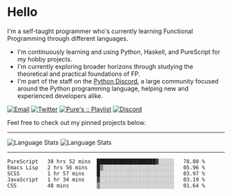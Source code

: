 # Hello

I'm a self-taught programmer who's currently learning Functional Programming through different languages.

- I'm continuously learning and using Python, Haskell, and PureScript for my hobby projects.
- I'm currently exploring broader horizons through studying the theoretical and practical foundations of FP.
- I'm part of the staff on the [Python Discord](https://git.pydis.com), a large community focused around the Python programming language, helping new and experienced developers alike.

[![Email](https://img.shields.io/badge/Email-Contact-red?style=for-the-badge&logo=gmail)](mailto:purefunctor@gmail.com)
[![Twitter](https://img.shields.io/badge/Twitter-Follow-blue?style=for-the-badge&logo=twitter)](https://twitter.com/PureFunctor)
[![Pure's :: Playlist](https://img.shields.io/badge/Spotify-Pure's%20%3A%3A%20Playlist-green?style=for-the-badge&logo=spotify)](https://open.spotify.com/playlist/5BszvF05rZWGC4I2nQTPUe)
[![Discord](https://img.shields.io/badge/Python-Discord-informational?style=for-the-badge&logo=discord)](https://discord.com/invite/python)

Feel free to check out my pinned projects below.

------

![Language Stats](https://github-readme-stats.vercel.app/api?username=PureFunctor&show_icons=true&theme=gruvbox&hide_border=true)
![Language Stats](https://github-readme-stats.vercel.app/api/top-langs/?username=PureFunctor&layout=compact&card_width=250&hide_border=true&theme=gruvbox&hide=dhall,html)

------

<!--START_SECTION:waka-->
```text
PureScript   38 hrs 52 mins  ███████████████████▓░░░░░   78.80 % 
Emacs Lisp   2 hrs 56 mins   █▒░░░░░░░░░░░░░░░░░░░░░░░   05.96 % 
SCSS         1 hr 57 mins    █░░░░░░░░░░░░░░░░░░░░░░░░   03.97 % 
JavaScript   1 hr 34 mins    ▓░░░░░░░░░░░░░░░░░░░░░░░░   03.19 % 
CSS          48 mins         ▒░░░░░░░░░░░░░░░░░░░░░░░░   01.64 % 
```
<!--END_SECTION:waka-->
